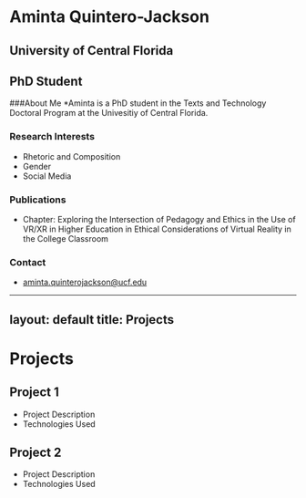 # Aminta Quintero-Jackson
## University of Central Florida
## PhD Student 
###About Me
*Aminta is a PhD student in the Texts and Technology Doctoral Program at the Univesitiy of Central Florida. 
### Research Interests
- Rhetoric and Composition
- Gender
- Social Media
### Publications
- Chapter: Exploring the Intersection of Pedagogy and Ethics in the Use of VR/XR in Higher Education in Ethical Considerations of Virtual Reality in the College Classroom
### Contact
- aminta.quinterojackson@ucf.edu

---
layout: default
title: Projects
---

# Projects

## Project 1
- Project Description
- Technologies Used

## Project 2
- Project Description
- Technologies Used
